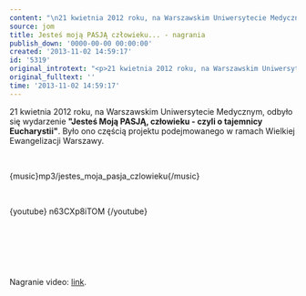 ```yaml
---
content: "\n21 kwietnia 2012 roku, na Warszawskim Uniwersytecie Medycznym, odbyło się wydarzenie **\"Jesteś Moją PASJĄ, człowieku - czyli o tajemnicy Eucharystii\"**. Było ono częścią projektu podejmowanego w ramach Wielkiej Ewangelizacji Warszawy.\n\r\n\n\_\n\r\n\n{music}mp3/jestes_moja_pasja_czlowieku{/music}\n\r\n\n\_\n\r\n\r\n\n{youtube} n63CXp8iTOM {/youtube}\n\r\n\n\_\n\r\n\n\_\n\r\n\n\_\n\r\n\nNagranie video: [link](http://www.youtube.com/watch?v=uQV4EAoPllE).\n\r\n\n\_\n\r\n\n\_\n\r\n"
source: jom
title: Jesteś moją PASJĄ człowieku... - nagrania
publish_down: '0000-00-00 00:00:00'
created: '2013-11-02 14:59:17'
id: '5319'
original_introtext: "<p>21 kwietnia 2012 roku, na Warszawskim Uniwersytecie Medycznym, odbyło się wydarzenie <strong>\"Jesteś Moją PASJĄ, człowieku - czyli o tajemnicy Eucharystii\"</strong>. Było ono częścią projektu podejmowanego w ramach Wielkiej Ewangelizacji Warszawy.</p>\r\n<p>\_</p>\r\n<p>{music}mp3/jestes_moja_pasja_czlowieku{/music}</p>\r\n<p style=\"text-align: center;\">\_</p>\r\n<center>\r\n<p style=\"text-align: center;\">{youtube} n63CXp8iTOM {/youtube}</p>\r\n<p style=\"text-align: center;\">\_</p>\r\n<p style=\"text-align: center;\">\_</p>\r\n<p>\_</p>\r\n<p style=\"text-align: left;\">Nagranie video: <a href=\"http://www.youtube.com/watch?v=uQV4EAoPllE\" target=\"_blank\">link</a>.</p>\r\n<p style=\"text-align: left;\">\_</p>\r\n<p style=\"text-align: left;\">\_</p>\r\n</center>"
original_fulltext: ''
time: '2013-11-02 14:59:17'
---
```

21 kwietnia 2012 roku, na Warszawskim Uniwersytecie Medycznym, odbyło się wydarzenie **"Jesteś Moją PASJĄ, człowieku - czyli o tajemnicy Eucharystii"**. Było ono częścią projektu podejmowanego w ramach Wielkiej Ewangelizacji Warszawy.


 


{music}mp3/jestes_moja_pasja_czlowieku{/music}


 



{youtube} n63CXp8iTOM {/youtube}


 


 


 


Nagranie video: [link](http://www.youtube.com/watch?v=uQV4EAoPllE).


 


 



<!--{{json:{"created_date":"2013-11-02 14:59:17","publish_down":"0000-00-00 00:00:00","id":"5319"}}}-->